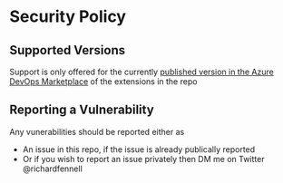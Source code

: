 # Security Policy

## Supported Versions

Support is only offered for the currently [published version in the Azure DevOps Marketplace](https://marketplace.visualstudio.com/) of the extensions in the repo   

## Reporting a Vulnerability

Any vunerabilities should be reported either as
- An issue in this repo, if the issue is already publically reported
- Or if you wish to report an issue privately then DM me on Twitter @richardfennell 
